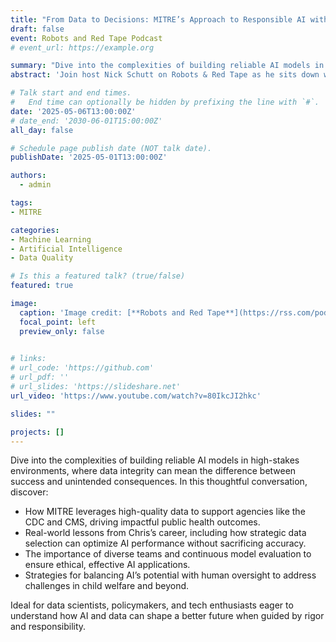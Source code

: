 ```yaml
---
title: "From Data to Decisions: MITRE’s Approach to Responsible AI with Christopher Teixeira"
draft: false
event: Robots and Red Tape Podcast
# event_url: https://example.org

summary: "Dive into the complexities of building reliable AI models in high-stakes environments, where data integrity can mean the difference between success and unintended consequences."
abstract: 'Join host Nick Schutt on Robots & Red Tape as he sits down with Christopher Teixeira, Principal Data Scientist at MITRE, to explore the critical role of data quality in powering AI-driven decisions for public health and human welfare.'

# Talk start and end times.
#   End time can optionally be hidden by prefixing the line with `#`.
date: '2025-05-06T13:00:00Z'
# date_end: '2030-06-01T15:00:00Z'
all_day: false

# Schedule page publish date (NOT talk date).
publishDate: '2025-05-01T13:00:00Z'

authors:
  - admin

tags: 
- MITRE

categories:
- Machine Learning
- Artificial Intelligence
- Data Quality

# Is this a featured talk? (true/false)
featured: true

image:
  caption: 'Image credit: [**Robots and Red Tape**](https://rss.com/podcasts/robotsandredtape/)'
  focal_point: left 
  preview_only: false
  

# links:
# url_code: 'https://github.com'
# url_pdf: ''
# url_slides: 'https://slideshare.net'
url_video: 'https://www.youtube.com/watch?v=80IkcJI2hkc'

slides: ""

projects: []
---
```


Dive into the complexities of building reliable AI models in high-stakes environments, where data integrity can mean the difference between success and unintended consequences. In this thoughtful conversation, discover:

- How MITRE leverages high-quality data to support agencies like the CDC and CMS, driving impactful public health outcomes.
- Real-world lessons from Chris’s career, including how strategic data selection can optimize AI performance without sacrificing accuracy.
- The importance of diverse teams and continuous model evaluation to ensure ethical, effective AI applications.
- Strategies for balancing AI’s potential with human oversight to address challenges in child welfare and beyond.

Ideal for data scientists, policymakers, and tech enthusiasts eager to understand how AI and data can shape a better future when guided by rigor and responsibility.